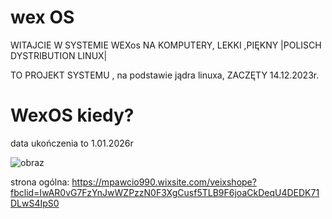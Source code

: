 
 # wex OS 
WITAJCIE W SYSTEMIE WEXos NA KOMPUTERY, LEKKI ,PIĘKNY 
  |POLISCH DYSTRIBUTION LINUX|


TO PROJEKT SYSTEMU , na podstawie jądra linuxa, ZACZĘTY 14.12.2023r.
# WexOS kiedy?
data ukończenia to 1.01.2026r


             
![obraz](https://github.com/pawcio06141/WexOS/assets/157916170/5cbeb4d9-8a47-441c-b798-befb2e3a6208)


strona ogólna: https://mpawcio990.wixsite.com/veixshope?fbclid=IwAR0vG7FzYnJwWZPzzN0F3XgCusf5TLB9F6joaCkDeqU4DEDK71DLwS4IpS0 



